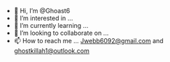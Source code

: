 - 👋 Hi, I’m @Ghoast6
- 👀 I’m interested in ...
- 🌱 I’m currently learning ...
- 💞️ I’m looking to collaborate on ...
- 📫 How to reach me ... Jwebb6092@gmail.com and ghostkillah1@outlook.com 

<!---
Ghoast6/Ghoast6 is a ✨ special ✨ repository because its `README.md` (this file) appears on your GitHub profile.
You can click the Preview link to take a look at your changes.
--->

